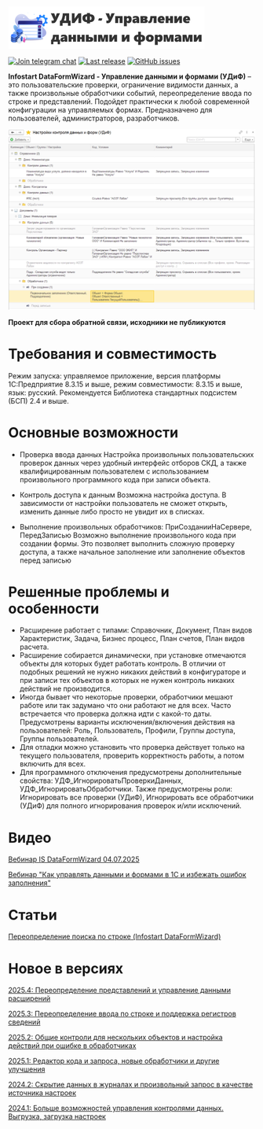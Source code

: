 [![Управление данными и формами - УДиФ](logo_text.png)](https://infostart.ru/marketplace/udif/)

[![Join telegram chat](https://img.shields.io/badge/chat-telegram-blue?style=flat&logo=telegram)](https://t.me/udif_1c83) 
[![Last release](https://img.shields.io/github/v/release/Evg-lylyk/udif?include_prereleases&label=last%20release&style=badge)](https://github.com/Evg-lylyk/udif/releases/latest)
[![GitHub issues](https://img.shields.io/github/issues-raw/Evg-lylyk/udif?style=badge)](https://github.com/Evg-lylyk/udif/issues)

**Infostart DataFormWizard - Управление данными и формами (УДиФ)** – это пользовательские проверки, ограничение видимости данных, а также произвольные обработчики событий, переопределение ввода по строке и представлений. Подойдет практически к любой современной конфигурации на управляемых формах. Предназначено для пользователей, администраторов, разработчиков.

![Картинка](udif.png)

**Проект для сбора обратной связи, исходники не публикуются**

# Требования и совместимость
Режим запуска: управляемое приложение, версия платформы 1С:Предприятие 8.3.15 и выше, режим совместимости: 8.3.15 и выше, язык: русский.
Рекомендуется Библиотека стандартных подсистем (БСП) 2.4 и выше.

# Основные возможности
* Проверка ввода данных
Настройка произвольных пользовательских проверок данных через удобный интерфейс отборов СКД, а также квалифицированным пользователем с использованием произвольного программного кода при записи объекта.
 
* Контроль доступа к данным
Возможна настройка доступа. В зависимости от настройки пользователь не сможет открыть, изменить данные либо просто не увидит их в списках.
 
* Выполнение произвольных обработчиков: ПриСозданииНаСервере, ПередЗаписью
Возможно выполнение произвольного кода при создании формы. Это позволяет выполнить сложную проверку доступа, а также начальное заполнение или заполнение объектов перед записью

# Решенные проблемы и особенности
* Расширение работает с типами: Справочник, Документ, План видов Характеристик, Задача, Бизнес процесс, План счетов, План видов расчета. 
* Расширение собирается динамически, при установке отмечаются объекты для которых будет работать контроль. В отличии от подобных решений не нужно никаких действий в конфигураторе и при записи тех объектов в которых не нужен контроль никаких действий не производится.
* Иногда бывает что некоторые проверки, обработчики мешают работе или так задумано что они работают не для всех. Часто встречается что проверка должна идти с какой-то даты. Предусмотрены варианты исключения/включения действия на пользователей: Роль, Пользователь, Профили, Группы доступа, Группы пользователей.
* Для отладки можно установить что проверка действует только на текущего пользователя, проверить корректность работы, а потом включить для всех.
* Для программного отключения предусмотрены дополнительные свойства: УДФ_ИгнорироватьПроверкиДанных, УДФ_ИгнорироватьОбработчики. Также предусмотрены роли: Игнорировать все проверки (УДиФ), Игнорировать все обработчики (УДиФ) для полного игнорирования проверок и/или исключений.

# Видео
[Вебинар IS DataFormWizard 04.07.2025](https://rutube.ru/video/6bbf8f62a00a5b74523b356c22a9a2cb/)

[Вебинар "Как управлять данными и формами в 1С и избежать ошибок заполнения"](https://www.youtube.com/watch?v=U6cENp94ogA)

# Статьи
[Переопределение поиска по строке (Infostart DataFormWizard)](https://infostart.ru/1c/articles/2459016)
 
# Новое в версиях 
[2025.4: Переопределение представлений и управление данными расширений](https://infostart.ru/journal/news/mir-1s/infostart-dataformwizard-2025-4-pereopredelenie-predstavleniy-i-upravlenie-dannymi-rasshireniy_2487537)

[2025.3: Переопределение ввода по строке и поддержка регистров сведений](https://infostart.ru/journal/news/mir-1s/infostart-dataformwizard-2025-3-pereopredelenie-vvoda-po-stroke-i-podderzhka-registrov-svedeniy_2429365/)

[2025.2: Общие контроли для нескольких объектов и настройка действий при ошибке в обработчиках](https://infostart.ru/journal/news/mir-1s/infostart-dataformwizard-2025-2-obshchie-kontroli-dlya-neskolkikh-obektov-i-nastroyka-deystviy-pri-o_2388912/)

[2025.1: Редактор кода и запроса, новые обработчики и другие улучшения](https://infostart.ru/journal/news/mir-1s/infostart-dataformwizard-2025-1-redaktor-koda-i-zaprosa-novye-obrabotchiki-i-drugie-uluchsheniya_2291828/)

[2024.2: Скрытие данных в журналах и произвольный запрос в качестве источника настроек](https://infostart.ru/journal/news/mir-1s/infostart-dataformwizard-2024-2-skrytie-dannykh-v-zhurnalakh-i-proizvolnyy-zapros-v-kachestve-istoch_2162794/)

[2024.1: Больше возможностей управления контролями данных. Выгрузка, загрузка настроек](https://infostart.ru/journal/news/mir-1s/infostart-udif-2024-1-bolshe-vozmozhnostey-upravleniya-kontrolyami-dannykh-vygruzka-zagruzka-nastroe_2077290)

